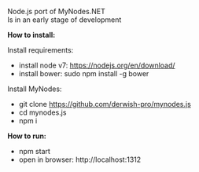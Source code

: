 Node.js port of MyNodes.NET<br>
Is in an early stage of development


**How to install:**

Install requirements:

- install node v7: https://nodejs.org/en/download/
- install bower: sudo npm install -g bower

Install MyNodes:

- git clone https://github.com/derwish-pro/mynodes.js
- cd mynodes.js
- npm i

**How to run:**

- npm start
- open in browser: http://localhost:1312
